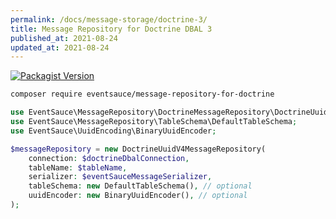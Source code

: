 ```yaml
---
permalink: /docs/message-storage/doctrine-3/
title: Message Repository for Doctrine DBAL 3
published_at: 2021-08-24
updated_at: 2021-08-24
---
```


[![Packagist Version](https://img.shields.io/packagist/v/eventsauce/message-repository-for-doctrine.svg?style=flat-square)](https://packagist.org/packages/eventsauce/message-repository-for-doctrine)


```bash
composer require eventsauce/message-repository-for-doctrine
```

```php
use EventSauce\MessageRepository\DoctrineMessageRepository\DoctrineUuidV4MessageRepository;
use EventSauce\MessageRepository\TableSchema\DefaultTableSchema;
use EventSauce\UuidEncoding\BinaryUuidEncoder;

$messageRepository = new DoctrineUuidV4MessageRepository(
    connection: $doctrineDbalConnection,
    tableName: $tableName,
    serializer: $eventSauceMessageSerializer,
    tableSchema: new DefaultTableSchema(), // optional
    uuidEncoder: new BinaryUuidEncoder(), // optional
);
```
